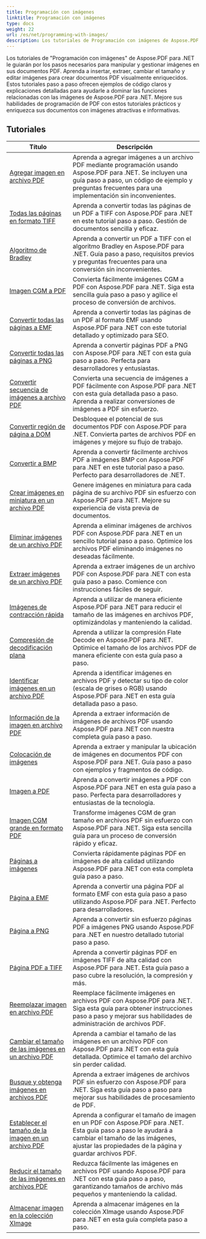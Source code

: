 ```yaml
---
title: Programación con imágenes
linktitle: Programación con imágenes
type: docs
weight: 22
url: /es/net/programming-with-images/
description: Los tutoriales de Programación con imágenes de Aspose.PDF para .NET le enseñan cómo manipular y administrar imágenes en documentos PDF.
---
```


Los tutoriales de "Programación con imágenes" de Aspose.PDF para .NET le guiarán por los pasos necesarios para manipular y gestionar imágenes en sus documentos PDF. Aprenda a insertar, extraer, cambiar el tamaño y editar imágenes para crear documentos PDF visualmente enriquecidos. Estos tutoriales paso a paso ofrecen ejemplos de código claros y explicaciones detalladas para ayudarle a dominar las funciones relacionadas con las imágenes de Aspose.PDF para .NET. Mejore sus habilidades de programación de PDF con estos tutoriales prácticos y enriquezca sus documentos con imágenes atractivas e informativas.

## Tutoriales
| Título | Descripción |
| --- | --- | 
| [Agregar imagen en archivo PDF](./add-image/) | Aprenda a agregar imágenes a un archivo PDF mediante programación usando Aspose.PDF para .NET. Se incluyen una guía paso a paso, un código de ejemplo y preguntas frecuentes para una implementación sin inconvenientes. |  
| [Todas las páginas en formato TIFF](./all-pages-to-tiff/) | Aprenda a convertir todas las páginas de un PDF a TIFF con Aspose.PDF para .NET en este tutorial paso a paso. Gestión de documentos sencilla y eficaz. |  
| [Algoritmo de Bradley](./bradley-algorithm/) | Aprenda a convertir un PDF a TIFF con el algoritmo Bradley en Aspose.PDF para .NET. Guía paso a paso, requisitos previos y preguntas frecuentes para una conversión sin inconvenientes. |  
| [Imagen CGM a PDF](./cgm-image-to-pdf/) | Convierta fácilmente imágenes CGM a PDF con Aspose.PDF para .NET. Siga esta sencilla guía paso a paso y agilice el proceso de conversión de archivos. |  
| [Convertir todas las páginas a EMF](./convert-all-pages-to-emf/) | Aprenda a convertir todas las páginas de un PDF al formato EMF usando Aspose.PDF para .NET con este tutorial detallado y optimizado para SEO. |  
| [Convertir todas las páginas a PNG](./convert-all-pages-to-png/) | Aprenda a convertir páginas PDF a PNG con Aspose.PDF para .NET con esta guía paso a paso. Perfecta para desarrolladores y entusiastas. |  
| [Convertir secuencia de imágenes a archivo PDF](./convert-image-stream-to-pdf/) | Convierta una secuencia de imágenes a PDF fácilmente con Aspose.PDF para .NET con esta guía detallada paso a paso. Aprenda a realizar conversiones de imágenes a PDF sin esfuerzo. |  
| [Convertir región de página a DOM](./convert-page-region-to-dom/) | Desbloquee el potencial de sus documentos PDF con Aspose.PDF para .NET. Convierta partes de archivos PDF en imágenes y mejore su flujo de trabajo. |  
| [Convertir a BMP](./convert-to-bmp/) | Aprenda a convertir fácilmente archivos PDF a imágenes BMP con Aspose.PDF para .NET en este tutorial paso a paso. Perfecto para desarrolladores de .NET. |  
| [Crear imágenes en miniatura en un archivo PDF](./create-thumbnail-images/) | Genere imágenes en miniatura para cada página de su archivo PDF sin esfuerzo con Aspose.PDF para .NET. Mejore su experiencia de vista previa de documentos. |  
| [Eliminar imágenes de un archivo PDF](./delete-images/) | Aprenda a eliminar imágenes de archivos PDF con Aspose.PDF para .NET en un sencillo tutorial paso a paso. Optimice los archivos PDF eliminando imágenes no deseadas fácilmente. |  
| [Extraer imágenes de un archivo PDF](./extract-images/) | Aprenda a extraer imágenes de un archivo PDF con Aspose.PDF para .NET con esta guía paso a paso. Comience con instrucciones fáciles de seguir. |  
| [Imágenes de contracción rápida](./fast-shrink-images/) | Aprenda a utilizar de manera eficiente Aspose.PDF para .NET para reducir el tamaño de las imágenes en archivos PDF, optimizándolas y manteniendo la calidad. |  
| [Compresión de decodificación plana](./flate-decode-compression/) | Aprenda a utilizar la compresión Flate Decode en Aspose.PDF para .NET. Optimice el tamaño de los archivos PDF de manera eficiente con esta guía paso a paso. |  
| [Identificar imágenes en un archivo PDF](./identify-images/) | Aprenda a identificar imágenes en archivos PDF y detectar su tipo de color (escala de grises o RGB) usando Aspose.PDF para .NET en esta guía detallada paso a paso. |  
| [Información de la imagen en archivo PDF](./image-information/) | Aprenda a extraer información de imágenes de archivos PDF usando Aspose.PDF para .NET con nuestra completa guía paso a paso. |  
| [Colocación de imágenes](./image-placements/) | Aprenda a extraer y manipular la ubicación de imágenes en documentos PDF con Aspose.PDF para .NET. Guía paso a paso con ejemplos y fragmentos de código. |  
| [Imagen a PDF](./image-to-pdf/) | Aprenda a convertir imágenes a PDF con Aspose.PDF para .NET en esta guía paso a paso. Perfecta para desarrolladores y entusiastas de la tecnología. |  
| [Imagen CGM grande en formato PDF](./large-cgm-image-to-pdf/) | Transforme imágenes CGM de gran tamaño en archivos PDF sin esfuerzo con Aspose.PDF para .NET. Siga esta sencilla guía para un proceso de conversión rápido y eficaz. |  
| [Páginas a imágenes](./pages-to-images/) | Convierta rápidamente páginas PDF en imágenes de alta calidad utilizando Aspose.PDF para .NET con esta completa guía paso a paso. |  
| [Página a EMF](./page-to-emf/) | Aprenda a convertir una página PDF al formato EMF con esta guía paso a paso utilizando Aspose.PDF para .NET. Perfecto para desarrolladores. |  
| [Página a PNG](./page-to-png/) | Aprenda a convertir sin esfuerzo páginas PDF a imágenes PNG usando Aspose.PDF para .NET en nuestro detallado tutorial paso a paso. |  
| [Página PDF a TIFF](./page-to-tiff/) | Aprenda a convertir páginas PDF en imágenes TIFF de alta calidad con Aspose.PDF para .NET. Esta guía paso a paso cubre la resolución, la compresión y más. |  
| [Reemplazar imagen en archivo PDF](./replace-image/) | Reemplace fácilmente imágenes en archivos PDF con Aspose.PDF para .NET. Siga esta guía para obtener instrucciones paso a paso y mejorar sus habilidades de administración de archivos PDF. |  
| [Cambiar el tamaño de las imágenes en un archivo PDF](./resize-images/) | Aprenda a cambiar el tamaño de las imágenes en un archivo PDF con Aspose.PDF para .NET con esta guía detallada. Optimice el tamaño del archivo sin perder calidad. |  
| [Busque y obtenga imágenes en archivos PDF](./search-and-get-images/) | Aprenda a extraer imágenes de archivos PDF sin esfuerzo con Aspose.PDF para .NET. Siga esta guía paso a paso para mejorar sus habilidades de procesamiento de PDF. |  
| [Establecer el tamaño de la imagen en un archivo PDF](./set-image-size/) | Aprenda a configurar el tamaño de imagen en un PDF con Aspose.PDF para .NET. Esta guía paso a paso le ayudará a cambiar el tamaño de las imágenes, ajustar las propiedades de la página y guardar archivos PDF. |  
| [Reducir el tamaño de las imágenes en archivos PDF](./shrink-images/) | Reduzca fácilmente las imágenes en archivos PDF usando Aspose.PDF para .NET con esta guía paso a paso, garantizando tamaños de archivo más pequeños y manteniendo la calidad. |  
| [Almacenar imagen en la colección XImage](./store-image-in-ximage-collection/) |  Aprenda a almacenar imágenes en la colección XImage usando Aspose.PDF para .NET en esta guía completa paso a paso. |  